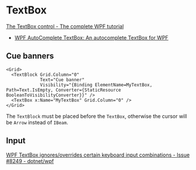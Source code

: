 # TextBox
[The TextBox control - The complete WPF tutorial](https://wpf-tutorial.com/basic-controls/the-textbox-control/)

- [WPF AutoComplete TextBox: An autocomplete TextBox for WPF](https://github.com/quicoli/WPF-AutoComplete-TextBox)

## Cue banners
```xaml
<Grid>
  <TextBlock Grid.Column="0"
             Text="Cue banner"
             Visibility="{Binding ElementName=MyTextBox, Path=Text.IsEmpty, Converter={StaticResource BooleanToVisibilityConverter}}" />
  <TextBox x:Name="MyTextBox" Grid.Column="0" />
</Grid>
```
The `TextBlock` must be placed before the `TextBox`, otherwise the cursor will be `Arrow` instead of `IBeam`.

## Input
[WPF TextBox ignores/overrides certain keyboard input combinations - Issue #8249 - dotnet/wpf](https://github.com/dotnet/wpf/issues/8249)